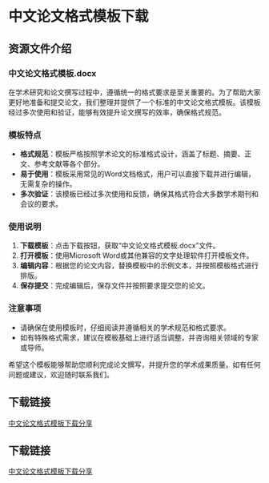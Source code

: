 # 中文论文格式模板下载

## 资源文件介绍

### 中文论文格式模板.docx

在学术研究和论文撰写过程中，遵循统一的格式要求是至关重要的。为了帮助大家更好地准备和提交论文，我们整理并提供了一个标准的中文论文格式模板。该模板经过多次使用和验证，能够有效提升论文撰写的效率，确保格式规范。

### 模板特点

- **格式规范**：模板严格按照学术论文的标准格式设计，涵盖了标题、摘要、正文、参考文献等各个部分。
- **易于使用**：模板采用常见的Word文档格式，用户可以直接下载并进行编辑，无需复杂的操作。
- **多次验证**：该模板已经过多次使用和反馈，确保其格式符合大多数学术期刊和会议的要求。

### 使用说明

1. **下载模板**：点击下载按钮，获取“中文论文格式模板.docx”文件。
2. **打开模板**：使用Microsoft Word或其他兼容的文字处理软件打开模板文件。
3. **编辑内容**：根据您的论文内容，替换模板中的示例文本，并按照模板格式进行排版。
4. **保存提交**：完成编辑后，保存文件并按照要求提交您的论文。

### 注意事项

- 请确保在使用模板时，仔细阅读并遵循相关的学术规范和格式要求。
- 如有特殊格式需求，建议在模板基础上进行适当调整，并咨询相关领域的专家或导师。

希望这个模板能够帮助您顺利完成论文撰写，并提升您的学术成果质量。如有任何问题或建议，欢迎随时联系我们。

## 下载链接

[中文论文格式模板下载分享](https://pan.quark.cn/s/0bec7763c821)

## 下载链接

[中文论文格式模板下载分享](https://pan.quark.cn/s/5a1272c0b60e)